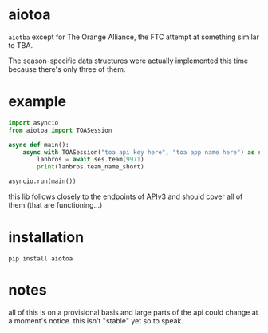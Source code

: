 # aiotoa
`aiotba` except for The Orange Alliance, the FTC attempt at something similar to TBA.

The season-specific data structures were actually implemented this time because there's only three of them.

# example
```python
import asyncio
from aiotoa import TOASession

async def main():
    async with TOASession("toa api key here", "toa app name here") as ses:
        lanbros = await ses.team(9971)
        print(lanbros.team_name_short)

asyncio.run(main())
```
this lib follows closely to the endpoints of [APIv3](https://orange-alliance.github.io/TOA-API/) and should cover
all of them (that are functioning...)

# installation
`pip install aiotoa`

# notes
all of this is on a provisional basis and large parts of the api could change at a moment's notice. this isn't "stable" 
yet so to speak.
